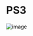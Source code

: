 # PS3
![image](https://github.com/GoncaloGarrido2/PS3-RemotePlay/assets/50460047/906a9ea9-4812-484e-88d2-7ed400450574)
